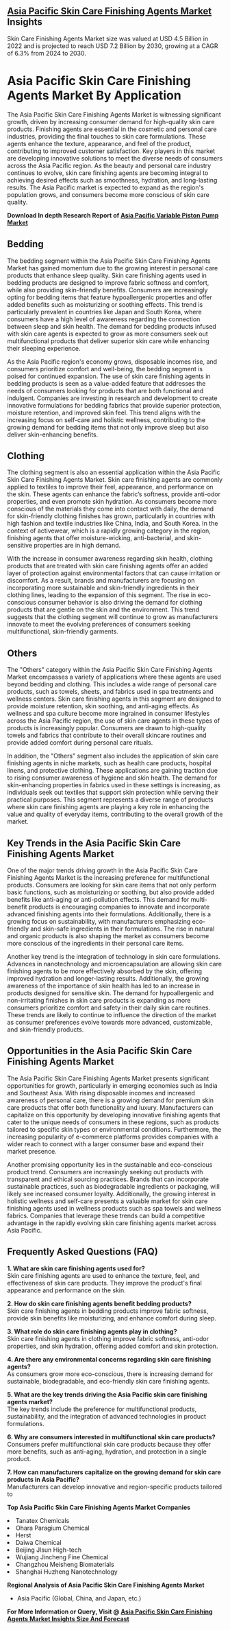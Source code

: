 <h2><a href="https://www.verifiedmarketreports.com/download-sample/?rid=296326&amp;utm_source=Github-Feb&amp;utm_medium=219" target="_blank">Asia Pacific Skin Care Finishing Agents Market</a> Insights</h2><p>Skin Care Finishing Agents Market size was valued at USD 4.5 Billion in 2022 and is projected to reach USD 7.2 Billion by 2030, growing at a CAGR of 6.3% from 2024 to 2030.</p><p><h1>Asia Pacific Skin Care Finishing Agents Market By Application</h1> <p>The Asia Pacific Skin Care Finishing Agents Market is witnessing significant growth, driven by increasing consumer demand for high-quality skin care products. Finishing agents are essential in the cosmetic and personal care industries, providing the final touches to skin care formulations. These agents enhance the texture, appearance, and feel of the product, contributing to improved customer satisfaction. Key players in this market are developing innovative solutions to meet the diverse needs of consumers across the Asia Pacific region. As the beauty and personal care industry continues to evolve, skin care finishing agents are becoming integral to achieving desired effects such as smoothness, hydration, and long-lasting results. The Asia Pacific market is expected to expand as the region's population grows, and consumers become more conscious of skin care quality. <b><p><strong>Download In depth Research Report of <a href="https://www.verifiedmarketreports.com/download-sample/?rid=236118&amp;utm_source=Pulse-Dec&amp;utm_medium=219" target="_blank">Asia Pacific Variable Piston Pump Market</a></strong></p></b> <h2>Bedding</h2> <p>The bedding segment within the Asia Pacific Skin Care Finishing Agents Market has gained momentum due to the growing interest in personal care products that enhance sleep quality. Skin care finishing agents used in bedding products are designed to improve fabric softness and comfort, while also providing skin-friendly benefits. Consumers are increasingly opting for bedding items that feature hypoallergenic properties and offer added benefits such as moisturizing or soothing effects. This trend is particularly prevalent in countries like Japan and South Korea, where consumers have a high level of awareness regarding the connection between sleep and skin health. The demand for bedding products infused with skin care agents is expected to grow as more consumers seek out multifunctional products that deliver superior skin care while enhancing their sleeping experience.</p> <p>As the Asia Pacific region's economy grows, disposable incomes rise, and consumers prioritize comfort and well-being, the bedding segment is poised for continued expansion. The use of skin care finishing agents in bedding products is seen as a value-added feature that addresses the needs of consumers looking for products that are both functional and indulgent. Companies are investing in research and development to create innovative formulations for bedding fabrics that provide superior protection, moisture retention, and improved skin feel. This trend aligns with the increasing focus on self-care and holistic wellness, contributing to the growing demand for bedding items that not only improve sleep but also deliver skin-enhancing benefits.</p> <h2>Clothing</h2> <p>The clothing segment is also an essential application within the Asia Pacific Skin Care Finishing Agents Market. Skin care finishing agents are commonly applied to textiles to improve their feel, appearance, and performance on the skin. These agents can enhance the fabric’s softness, provide anti-odor properties, and even promote skin hydration. As consumers become more conscious of the materials they come into contact with daily, the demand for skin-friendly clothing finishes has grown, particularly in countries with high fashion and textile industries like China, India, and South Korea. In the context of activewear, which is a rapidly growing category in the region, finishing agents that offer moisture-wicking, anti-bacterial, and skin-sensitive properties are in high demand.</p> <p>With the increase in consumer awareness regarding skin health, clothing products that are treated with skin care finishing agents offer an added layer of protection against environmental factors that can cause irritation or discomfort. As a result, brands and manufacturers are focusing on incorporating more sustainable and skin-friendly ingredients in their clothing lines, leading to the expansion of this segment. The rise in eco-conscious consumer behavior is also driving the demand for clothing products that are gentle on the skin and the environment. This trend suggests that the clothing segment will continue to grow as manufacturers innovate to meet the evolving preferences of consumers seeking multifunctional, skin-friendly garments.</p> <h2>Others</h2> <p>The "Others" category within the Asia Pacific Skin Care Finishing Agents Market encompasses a variety of applications where these agents are used beyond bedding and clothing. This includes a wide range of personal care products, such as towels, sheets, and fabrics used in spa treatments and wellness centers. Skin care finishing agents in this segment are designed to provide moisture retention, skin soothing, and anti-aging effects. As wellness and spa culture become more ingrained in consumer lifestyles across the Asia Pacific region, the use of skin care agents in these types of products is increasingly popular. Consumers are drawn to high-quality towels and fabrics that contribute to their overall skincare routines and provide added comfort during personal care rituals.</p> <p>In addition, the "Others" segment also includes the application of skin care finishing agents in niche markets, such as health care products, hospital linens, and protective clothing. These applications are gaining traction due to rising consumer awareness of hygiene and skin health. The demand for skin-enhancing properties in fabrics used in these settings is increasing, as individuals seek out textiles that support skin protection while serving their practical purposes. This segment represents a diverse range of products where skin care finishing agents are playing a key role in enhancing the value and quality of everyday items, contributing to the overall growth of the market.</p> <h2>Key Trends in the Asia Pacific Skin Care Finishing Agents Market</h2> <p>One of the major trends driving growth in the Asia Pacific Skin Care Finishing Agents Market is the increasing preference for multifunctional products. Consumers are looking for skin care items that not only perform basic functions, such as moisturizing or soothing, but also provide added benefits like anti-aging or anti-pollution effects. This demand for multi-benefit products is encouraging companies to innovate and incorporate advanced finishing agents into their formulations. Additionally, there is a growing focus on sustainability, with manufacturers emphasizing eco-friendly and skin-safe ingredients in their formulations. The rise in natural and organic products is also shaping the market as consumers become more conscious of the ingredients in their personal care items.</p> <p>Another key trend is the integration of technology in skin care formulations. Advances in nanotechnology and microencapsulation are allowing skin care finishing agents to be more effectively absorbed by the skin, offering improved hydration and longer-lasting results. Additionally, the growing awareness of the importance of skin health has led to an increase in products designed for sensitive skin. The demand for hypoallergenic and non-irritating finishes in skin care products is expanding as more consumers prioritize comfort and safety in their daily skin care routines. These trends are likely to continue to influence the direction of the market as consumer preferences evolve towards more advanced, customizable, and skin-friendly products.</p> <h2>Opportunities in the Asia Pacific Skin Care Finishing Agents Market</h2> <p>The Asia Pacific Skin Care Finishing Agents Market presents significant opportunities for growth, particularly in emerging economies such as India and Southeast Asia. With rising disposable incomes and increased awareness of personal care, there is a growing demand for premium skin care products that offer both functionality and luxury. Manufacturers can capitalize on this opportunity by developing innovative finishing agents that cater to the unique needs of consumers in these regions, such as products tailored to specific skin types or environmental conditions. Furthermore, the increasing popularity of e-commerce platforms provides companies with a wider reach to connect with a larger consumer base and expand their market presence.</p> <p>Another promising opportunity lies in the sustainable and eco-conscious product trend. Consumers are increasingly seeking out products with transparent and ethical sourcing practices. Brands that can incorporate sustainable practices, such as biodegradable ingredients or packaging, will likely see increased consumer loyalty. Additionally, the growing interest in holistic wellness and self-care presents a valuable market for skin care finishing agents used in wellness products such as spa towels and wellness fabrics. Companies that leverage these trends can build a competitive advantage in the rapidly evolving skin care finishing agents market across Asia Pacific.</p> <h2>Frequently Asked Questions (FAQ)</h2> <p><b>1. What are skin care finishing agents used for?</b><br>Skin care finishing agents are used to enhance the texture, feel, and effectiveness of skin care products. They improve the product's final appearance and performance on the skin.</p> <p><b>2. How do skin care finishing agents benefit bedding products?</b><br>Skin care finishing agents in bedding products improve fabric softness, provide skin benefits like moisturizing, and enhance comfort during sleep.</p> <p><b>3. What role do skin care finishing agents play in clothing?</b><br>Skin care finishing agents in clothing improve fabric softness, anti-odor properties, and skin hydration, offering added comfort and skin protection.</p> <p><b>4. Are there any environmental concerns regarding skin care finishing agents?</b><br>As consumers grow more eco-conscious, there is increasing demand for sustainable, biodegradable, and eco-friendly skin care finishing agents.</p> <p><b>5. What are the key trends driving the Asia Pacific skin care finishing agents market?</b><br>The key trends include the preference for multifunctional products, sustainability, and the integration of advanced technologies in product formulations.</p> <p><b>6. Why are consumers interested in multifunctional skin care products?</b><br>Consumers prefer multifunctional skin care products because they offer more benefits, such as anti-aging, hydration, and protection in a single product.</p> <p><b>7. How can manufacturers capitalize on the growing demand for skin care products in Asia Pacific?</b><br>Manufacturers can develop innovative and region-specific products tailored to</p><p><strong>Top Asia Pacific Skin Care Finishing Agents Market Companies</strong></p><div data-test-id=""><p><li>Tanatex Chemicals</li><li> Ohara Paragium Chemical</li><li> Herst</li><li> Daiwa Chemical</li><li> Beijing Jlsun High-tech</li><li> Wujiang Jincheng Fine Chemical</li><li> Changzhou Meisheng Biomaterials</li><li> Shanghai Huzheng Nanotechnology</li></p><div><strong>Regional Analysis of&nbsp;Asia Pacific Skin Care Finishing Agents Market</strong></div><ul><li dir="ltr"><p dir="ltr">Asia Pacific (Global, China, and Japan, etc.)</p></li></ul><p><strong>For More Information or Query, Visit @&nbsp;</strong><strong><a href="https://www.verifiedmarketreports.com/product/skin-care-finishing-agents-market/?utm_source=Github-Feb&amp;utm_medium=219" target="_blank">Asia Pacific Skin Care Finishing Agents Market Insights Size And Forecast</a></strong></p></div><h2>&nbsp;</h2><div data-test-id="">&nbsp;</div>
